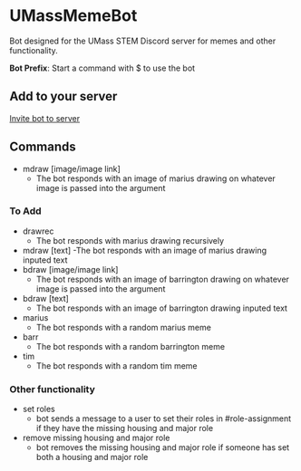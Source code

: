 # UMassMemeBot

Bot designed for the UMass STEM Discord server for memes and other functionality.

**Bot Prefix**: Start a command with $ to use the bot

## Add to your server

[Invite bot to server](https://discordapp.com/api/oauth2/authorize?client_id=552254598279069708&permissions=0&scope=bot)

## Commands

- mdraw [image/image link]
  - The bot responds with an image of marius drawing on whatever image is passed into the argument
  
### To Add
- drawrec
  - The bot responds with marius drawing recursively
- mdraw [text]
  -The bot responds with an image of marius drawing inputed text
- bdraw [image/image link]
  - The bot responds with an image of barrington drawing on whatever image is passed into the argument
- bdraw [text]
  - The bot responds with an image of barrington drawing inputed text
- marius
  - The bot responds with a random marius meme
- barr
  - The bot responds with a random barrington meme
- tim
  - The bot responds with a random tim meme

### Other functionality
- set roles
  - bot sends a message to a user to set their roles in #role-assignment if they have the missing housing and major role
- remove missing housing and major role
  - bot removes the missing housing and major role if someone has set both a housing and major role

